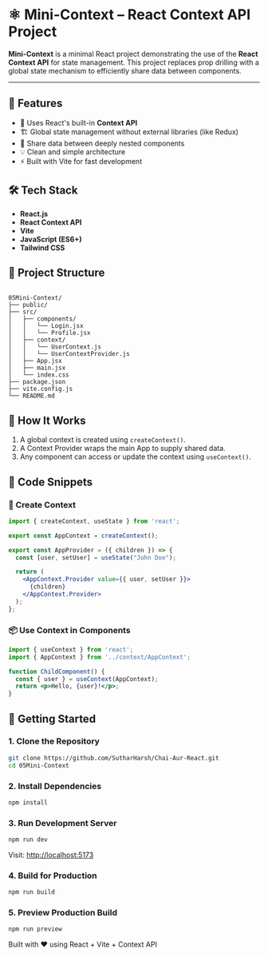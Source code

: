 # ⚛️ Mini-Context – React Context API Project

**Mini-Context** is a minimal React project demonstrating the use of the **React Context API** for state management. This project replaces prop drilling with a global state mechanism to efficiently share data between components.

---

## 🚀 Features

- 🧠 Uses React's built-in **Context API**
- 🏗️ Global state management without external libraries (like Redux)
- 📡 Share data between deeply nested components
- 💡 Clean and simple architecture
- ⚡ Built with Vite for fast development


## 🛠️ Tech Stack

- **React.js**
- **React Context API**
- **Vite**
- **JavaScript (ES6+)**
- **Tailwind CSS**


## 📁 Project Structure

```

05Mini-Context/
├── public/
├── src/
│   ├── components/
│   │   └── Login.jsx
│   │   └── Profile.jsx
│   ├── context/
│   │   └── UserContext.js
│   │   └── UserContextProvider.js
│   ├── App.jsx
│   ├── main.jsx
│   └── index.css
├── package.json
├── vite.config.js
└── README.md

```


## 🧩 How It Works

1. A global context is created using `createContext()`.
2. A Context Provider wraps the main App to supply shared data.
3. Any component can access or update the context using `useContext()`.



## 🧪 Code Snippets

### 🔧 Create Context

```jsx
import { createContext, useState } from 'react';

export const AppContext = createContext();

export const AppProvider = ({ children }) => {
  const [user, setUser] = useState("John Doe");

  return (
    <AppContext.Provider value={{ user, setUser }}>
      {children}
    </AppContext.Provider>
  );
};
```

### 📦 Use Context in Components

```jsx
import { useContext } from 'react';
import { AppContext } from '../context/AppContext';

function ChildComponent() {
  const { user } = useContext(AppContext);
  return <p>Hello, {user}!</p>;
}
```



## 🚀 Getting Started

### 1. Clone the Repository

```bash
git clone https://github.com/SutharHarsh/Chai-Aur-React.git
cd 05Mini-Context
```

### 2. Install Dependencies

```bash
npm install
```

### 3. Run Development Server

```bash
npm run dev
```

Visit: [http://localhost:5173](http://localhost:5173)

### 4. Build for Production

```bash
npm run build
```

### 5. Preview Production Build

```bash
npm run preview
```


Built with ❤️ using React + Vite + Context API
